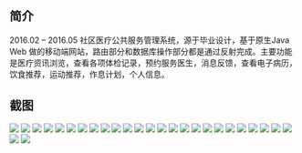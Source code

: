 ## 简介
2016.02 – 2016.05 社区医疗公共服务管理系统，源于毕业设计，基于原生Java Web 做的移动端网站，路由部分和数据库操作部分都是通过反射完成。主要功能是医疗资讯浏览，查看各项体检记录，预约服务医生，消息反馈，查看电子病历，饮食推荐，运动推荐，作息计划，个人信息。

## 截图
![](https://hanyonghao.gitbooks.io/diary/content/Screenshot_2016-05-09-10-07-02.png)
![](https://hanyonghao.gitbooks.io/diary/content/Screenshot_2016-05-09-10-07-12.png)
![](https://hanyonghao.gitbooks.io/diary/content/Screenshot_2016-05-09-10-07-19.png)
![](https://hanyonghao.gitbooks.io/diary/content/Screenshot_2016-05-09-10-07-27.png)
![](https://hanyonghao.gitbooks.io/diary/content/Screenshot_2016-05-09-10-07-33.png)
![](https://hanyonghao.gitbooks.io/diary/content/Screenshot_2016-05-09-10-07-40.png)
![](https://hanyonghao.gitbooks.io/diary/content/Screenshot_2016-05-09-10-07-50.png)
![](https://hanyonghao.gitbooks.io/diary/content/Screenshot_2016-05-09-10-07-57.png)
![](https://hanyonghao.gitbooks.io/diary/content/Screenshot_2016-05-09-10-08-04.png)
![](https://hanyonghao.gitbooks.io/diary/content/Screenshot_2016-05-09-10-08-10.png)
![](https://hanyonghao.gitbooks.io/diary/content/Screenshot_2016-05-09-10-08-19.png)
![](https://hanyonghao.gitbooks.io/diary/content/Screenshot_2016-05-09-10-08-24.png)
![](https://hanyonghao.gitbooks.io/diary/content/Screenshot_2016-05-09-10-08-30.png)
![](https://hanyonghao.gitbooks.io/diary/content/Screenshot_2016-05-09-10-08-41.png)
![](https://hanyonghao.gitbooks.io/diary/content/Screenshot_2016-05-09-10-09-18.png)
![](https://hanyonghao.gitbooks.io/diary/content/Screenshot_2016-05-09-10-09-26.png)
![](https://hanyonghao.gitbooks.io/diary/content/Screenshot_2016-05-09-10-09-39.png)
![](https://hanyonghao.gitbooks.io/diary/content/Screenshot_2016-05-09-10-09-46.png)
![](https://hanyonghao.gitbooks.io/diary/content/Screenshot_2016-05-09-10-09-50.png)
![](https://hanyonghao.gitbooks.io/diary/content/Screenshot_2016-05-09-10-10-00.png)
![](https://hanyonghao.gitbooks.io/diary/content/Screenshot_2016-05-09-10-10-06.png)
![](https://hanyonghao.gitbooks.io/diary/content/20160524152457.png)
![](https://hanyonghao.gitbooks.io/diary/content/20160524152852.png)
![](https://hanyonghao.gitbooks.io/diary/content/20160524152915.png)
![](https://hanyonghao.gitbooks.io/diary/content/20160524152923.png)
![](https://hanyonghao.gitbooks.io/diary/content/20160524152933.png)
![](https://hanyonghao.gitbooks.io/diary/content/20160524152942.png)